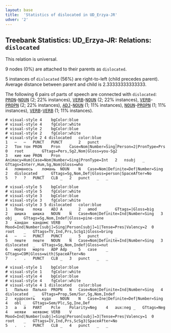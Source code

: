 ```yaml
---
layout: base
title:  'Statistics of dislocated in UD_Erzya-JR'
udver: '2'
---
```


## Treebank Statistics: UD_Erzya-JR: Relations: `dislocated`

This relation is universal.

9 nodes (0%) are attached to their parents as `dislocated`.

5 instances of `dislocated` (56%) are right-to-left (child precedes parent).
Average distance between parent and child is 2.33333333333333.

The following 6 pairs of parts of speech are connected with `dislocated`: <tt><a href="myv_jr-pos-PRON.html">PRON</a></tt>-<tt><a href="myv_jr-pos-NOUN.html">NOUN</a></tt> (2; 22% instances), <tt><a href="myv_jr-pos-VERB.html">VERB</a></tt>-<tt><a href="myv_jr-pos-NOUN.html">NOUN</a></tt> (2; 22% instances), <tt><a href="myv_jr-pos-VERB.html">VERB</a></tt>-<tt><a href="myv_jr-pos-PROPN.html">PROPN</a></tt> (2; 22% instances), <tt><a href="myv_jr-pos-ADJ.html">ADJ</a></tt>-<tt><a href="myv_jr-pos-NOUN.html">NOUN</a></tt> (1; 11% instances), <tt><a href="myv_jr-pos-NOUN.html">NOUN</a></tt>-<tt><a href="myv_jr-pos-PROPN.html">PROPN</a></tt> (1; 11% instances), <tt><a href="myv_jr-pos-VERB.html">VERB</a></tt>-<tt><a href="myv_jr-pos-VERB.html">VERB</a></tt> (1; 11% instances).


~~~ conllu
# visual-style 4	bgColor:blue
# visual-style 4	fgColor:white
# visual-style 2	bgColor:blue
# visual-style 2	fgColor:white
# visual-style 2 4 dislocated	color:blue
1	―	―	PUNCT	PUNCT	_	2	punct	_	_
2	Тон	тон	PRON	Pron	Case=Nom|Number=Sing|Person=2|PronType=Prs	0	root	_	GTtags=Pers,Sg2,Nom|Gloss=you-Sg2
3	кие	кие	PRON	Pron	Animacy=Hum|Case=Nom|Number=Sing|PronType=Int	2	nsubj	_	GTtags=Interr,Hum,Sg,Nom|Gloss=who
4	ломанесь	ломань	NOUN	N	Case=Nom|Definite=Def|Number=Sing	2	dislocated	_	GTtags=Sg,Nom,Def|Gloss=person|SpaceAfter=No
5	?	?	PUNCT	CLB	_	2	punct	_	_

~~~


~~~ conllu
# visual-style 5	bgColor:blue
# visual-style 5	fgColor:white
# visual-style 3	bgColor:blue
# visual-style 3	fgColor:white
# visual-style 3 5 dislocated	color:blue
1	Покш	покш	ADJ	A	_	2	amod	_	GTtags=|Gloss=big
2	шишка	шишка	NOUN	N	Case=Nom|Definite=Ind|Number=Sing	3	obj	_	GTtags=Sg,Nom,Indef|Gloss=pine-cone
3	кандан	кандомс	VERB	V	Mood=Ind|Number[subj]=Sing|Person[subj]=1|Tense=Pres|Valency=2	0	root	_	GTtags=TV,Ind,Prs,ScSg1|Gloss=bring
4	—	—	PUNCT	PUNCT	_	5	punct	_	_
5	пеште	пеште	NOUN	N	Case=Nom|Definite=Ind|Number=Sing	3	dislocated	_	GTtags=Sg,Nom,Indef|Gloss=nut
6	марто	марто	ADP	Adp	_	5	case	_	GTtags=COM|Gloss=with|SpaceAfter=No
7	.	.	PUNCT	CLB	_	3	punct	_	_

~~~


~~~ conllu
# visual-style 1	bgColor:blue
# visual-style 1	fgColor:white
# visual-style 4	bgColor:blue
# visual-style 4	fgColor:white
# visual-style 4 1 dislocated	color:blue
1	Палько	Палько	PROPN	N	Case=Nom|Definite=Ind|Number=Sing	4	dislocated	_	GTtags=Prop,Sem/Sur,Sg,Nom,Indef
2	кудосонть	кудо	NOUN	N	Case=Ine|Definite=Def|Number=Sing	4	obl	_	GTtags=Sem/Plc,Sg,Ine,Def
3	а	а	PART	Pcle	Polarity=Neg	4	aux:neg	_	GTtags=Neg
4	неяви	неявомс	VERB	V	Mood=Ind|Number[subj]=Sing|Person[subj]=3|Tense=Pres|Valency=1	0	root	_	GTtags=IV,Ind,Prs,ScSg3|SpaceAfter=No
5	.	.	PUNCT	CLB	_	4	punct	_	_

~~~


